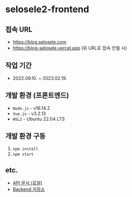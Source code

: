 # selosele2-frontend

## 접속 URL

- https://blog.selosele.com
- https://blog-selosele.vercel.app (위 URL로 접속 안될 시)

## 작업 기간

- 2022.09.10. ~ 2023.02.19.

## 개발 환경 (프론트엔드)

- `Node.js` - v16.14.2
- `Vue.js` - v3.2.13
- `WSL2` - Ubuntu 22.04 LTS

## 개발 환경 구동

1. `npm install`
2. `npm start`

## etc.

- [API 문서 (로컬)](http://localhost:3000/api-docs)
- [Backend 저장소](https://github.com/selosele/selosele2-backend)
